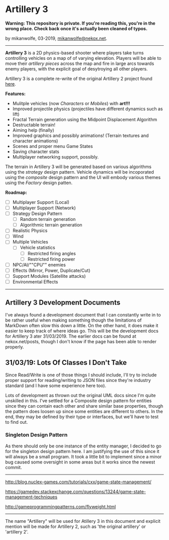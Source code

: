 # Artillery 3

**Warning: This repository is private. If you're reading this, you're in the wrong place. Check back once it's actually been cleaned of typos.**

by mikanwolfe, 03-2019, mikanwolfe@nekox.net.

---

**Artillery 3** is a 2D physics-based shooter where players take turns controlling vehicles on a map of of varying elevation. Players will be able to move their *artillery pieces* across the map and fire in large arcs towards enemy players, with the explicit goal of desytroying all other players.

Artillery 3 is a complete re-write of the original Artillery 2 project found [here](https://github.com/Mikanwolfe/artillery). 

**Features:**

* Mulitple vehicles (now *Characters* or *Mobiles*) with **art!!!**
* Improved projectile physics (projectiles have different dynamics such as lift)
* Fractal Terrain generation using the Midpoint Displacement Algorithm
* Destructable terrain!
* Aiming help (finally)
* Improved graphics and possibly animations! (Terrain textures and character animations)
* Scenes and proper menu Game States
* Saving character stats
* Multiplayer networking support, possibly.

The terrain in Artillery 3 will be generated based on various algorithms using the *strategy* design pattern. Vehicle dynamics will be incoporated using the *composite* design pattern and the UI will embody various themes using the *Factory* design patten.

**Roadmap:**

* [ ] Multiplayer Support (Local)
* [ ] Multiplayer Support (Network)
* [ ] Strategy Design Pattern
  * [ ] Random terrain generation
  * [ ] Algorithmic terrain generation
* [ ] Realistic Physics
* [ ] Wind
* [ ] Multiple Vehicles
  * [ ] Vehicle statistics
    * [ ] Restricted firing angles
    * [ ] Restricted firing power
* [ ] NPC/AI/""CPU"" enemies
* [ ] Effects (Mirror, Power, Duplicate/Cut)
* [ ] Support Modules (Satellite attacks)
* [ ] Environmental Effects

---

## Artillery 3 Development Documents

I've always found a development document that I can constantly write in to be rather useful when making something though the limitations of MarkDown often slow this down a little. On the other hand, it does make it easier to keep track of where ideas go. This will be the development docs for Artillery 3 ater 31/03/2019. The earlier docs can be found at nekox.net/posts, though I don't know if the page has been able to render properly.



## 31/03/19: Lots Of Classes I Don't Take

Since Read/Write is one of those things I should include, I'll try to include proper support for reading/writing to JSON files since they're industry standard (and I have some experience here too).

Lots of development as thrown out the original UML docs since I'm quite unskilled in this. I've settled for a Composite design pattern for entities since they can contain each other and share similar base properties, though the pattern does loosen up since some entities are different to others. In the end, they may be defined by their type or interfaces, but we'll have to test to find out.



### Singleton Design Pattern

As there should only be one instance of the entity manager, I decided to go for the singleton design pattern here. I am justifying the use of this since it will always be a small program. It took a little bit to implement since a minor bug caused some oversight in some areas but it works since the newest commit.



---



http://blog.nuclex-games.com/tutorials/cxx/game-state-management/

https://gamedev.stackexchange.com/questions/13244/game-state-management-techniques

http://gameprogrammingpatterns.com/flyweight.html





---

The name "Artillery" will be used for Atillery 3 in this document and explicit mention will be made for Artillery 2, such as 'the original artillery' or 'artillery 2'.

